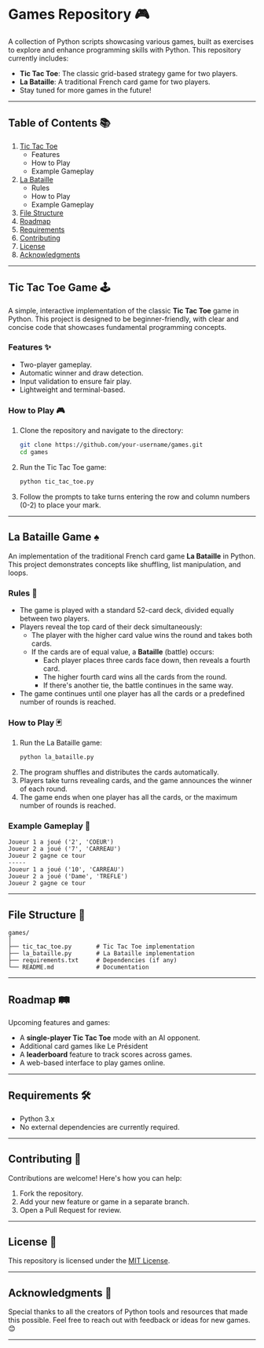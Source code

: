 # Games Repository 🎮

A collection of Python scripts showcasing various games, built as exercises to explore and enhance programming skills with Python. This repository currently includes:

- **Tic Tac Toe**: The classic grid-based strategy game for two players.
- **La Bataille**: A traditional French card game for two players.
- Stay tuned for more games in the future!

---

## Table of Contents 📚

1. [Tic Tac Toe](#tic-tac-toe-game-🕹️)
   - Features
   - How to Play
   - Example Gameplay
2. [La Bataille](#la-bataille-game-♠️)
   - Rules
   - How to Play
   - Example Gameplay
3. [File Structure](#file-structure-📂)
4. [Roadmap](#roadmap-🛤️)
5. [Requirements](#requirements-🛠️)
6. [Contributing](#contributing-🤝)
7. [License](#license-📄)
8. [Acknowledgments](#acknowledgments-🙌)

---

## Tic Tac Toe Game 🕹️

A simple, interactive implementation of the classic **Tic Tac Toe** game in Python. This project is designed to be beginner-friendly, with clear and concise code that showcases fundamental programming concepts.

### Features ✨

- Two-player gameplay.
- Automatic winner and draw detection.
- Input validation to ensure fair play.
- Lightweight and terminal-based.

### How to Play 🎮

1. Clone the repository and navigate to the directory:
   ```bash
   git clone https://github.com/your-username/games.git
   cd games
   ```
2. Run the Tic Tac Toe game:
   ```bash
   python tic_tac_toe.py
   ```
3. Follow the prompts to take turns entering the row and column numbers (0-2) to place your mark.

---

## La Bataille Game ♠️

An implementation of the traditional French card game **La Bataille** in Python. This project demonstrates concepts like shuffling, list manipulation, and loops.

### Rules 📜

- The game is played with a standard 52-card deck, divided equally between two players.
- Players reveal the top card of their deck simultaneously:
  - The player with the higher card value wins the round and takes both cards.
  - If the cards are of equal value, a **Bataille** (battle) occurs:
    - Each player places three cards face down, then reveals a fourth card.
    - The higher fourth card wins all the cards from the round.
    - If there's another tie, the battle continues in the same way.
- The game continues until one player has all the cards or a predefined number of rounds is reached.

### How to Play 🃏

1. Run the La Bataille game:
   ```bash
   python la_bataille.py
   ```
2. The program shuffles and distributes the cards automatically.
3. Players take turns revealing cards, and the game announces the winner of each round.
4. The game ends when one player has all the cards, or the maximum number of rounds is reached.

### Example Gameplay 🎲

```
Joueur 1 a joué ('2', 'COEUR')
Joueur 2 a joué ('7', 'CARREAU')
Joueur 2 gagne ce tour
-----
Joueur 1 a joué ('10', 'CARREAU')
Joueur 2 a joué ('Dame', 'TREFLE')
Joueur 2 gagne ce tour
```

---

## File Structure 📂

```
games/
│
├── tic_tac_toe.py       # Tic Tac Toe implementation
├── la_bataille.py       # La Bataille implementation
├── requirements.txt     # Dependencies (if any)
└── README.md            # Documentation
```

---

## Roadmap 🛤️

Upcoming features and games:

- A **single-player Tic Tac Toe** mode with an AI opponent.
- Additional card games like Le Président
- A **leaderboard** feature to track scores across games.
- A web-based interface to play games online.

---

## Requirements 🛠️

- Python 3.x
- No external dependencies are currently required.

---

## Contributing 🤝

Contributions are welcome! Here's how you can help:

1. Fork the repository.
2. Add your new feature or game in a separate branch.
3. Open a Pull Request for review.

---

## License 📄

This repository is licensed under the [MIT License](LICENSE).

---

## Acknowledgments 🙌

Special thanks to all the creators of Python tools and resources that made this possible. Feel free to reach out with feedback or ideas for new games. 😊

---

